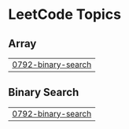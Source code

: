 

<!---LeetCode Topics Start-->
# LeetCode Topics
## Array
|  |
| ------- |
| [0792-binary-search](https://github.com/SHIMHUN/Algorithm/tree/master/0792-binary-search) |
## Binary Search
|  |
| ------- |
| [0792-binary-search](https://github.com/SHIMHUN/Algorithm/tree/master/0792-binary-search) |
<!---LeetCode Topics End-->